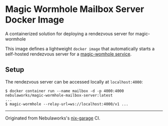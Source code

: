 # Magic Wormhole Mailbox Server Docker Image
A containerized solution for deploying a rendezvous server for magic-wormhole

This image defines a lightweight `docker image` that automatically starts a self-hosted rendezvous server for a [magic-womhole service](https://github.com/warner/magic-wormhole-mailbox-server). 

## Setup
The rendezvous server can be accessed locally at `localhost:4000`:
```
$ docker container run --name mailbox -d -p 4000:4000 nebulaworks/magic-wormhole-mailbox-server:latest
...
$ magic-wormhole --relay-url=ws://localhost:4000/v1 ...
```

---------------
Originated from Nebulaworks's [nix-garage](https://github.com/Nebulaworks/nix-garage) CI.